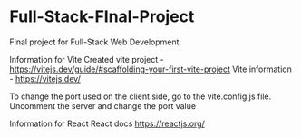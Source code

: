 # Full-Stack-FInal-Project

Final project for Full-Stack Web Development.

Information for Vite
Created vite project - https://vitejs.dev/guide/#scaffolding-your-first-vite-project
Vite information - https://vitejs.dev/

To change the port used on the client side, go to the vite.config.js file.
Uncomment the server and change the port value

Information for React
React docs https://reactjs.org/
